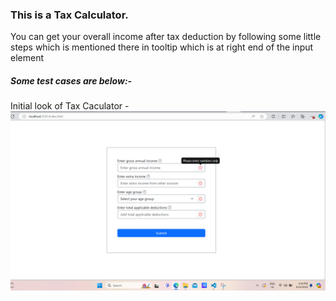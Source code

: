  <h3>This is a Tax Calculator.</h3>


 <p>You can get your overall income after tax deduction by following some little steps which is mentioned there in tooltip which is at right end of the input element </p>


 <h5> Some test cases are below:-</h5>

 <span>Initial look of Tax Caculator - </span><img src="taxCalculatorImages/blank.png" alt=""> 